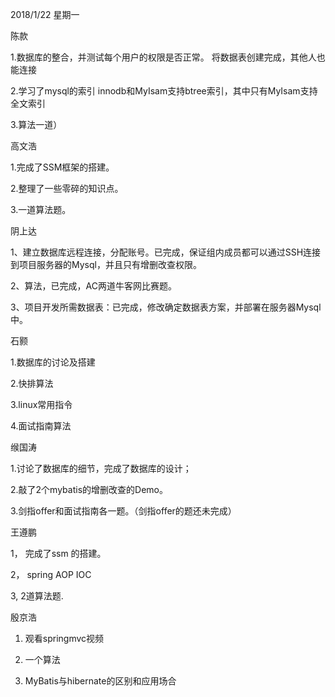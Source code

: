 2018/1/22        星期一


陈款

1.数据库的整合，并测试每个用户的权限是否正常。
	将数据表创建完成，其他人也能连接

2.学习了mysql的索引
	innodb和MyIsam支持btree索引，其中只有MyIsam支持全文索引

3.算法一道）


高文浩

1.完成了SSM框架的搭建。

2.整理了一些零碎的知识点。

3.一道算法题。	


阴上达

1、建立数据库远程连接，分配账号。已完成，保证组内成员都可以通过SSH连接到项目服务器的Mysql，并且只有增删改查权限。

2、算法，已完成，AC两道牛客网比赛题。

3、项目开发所需数据表：已完成，修改确定数据表方案，并部署在服务器Mysql中。




石颢

1.数据库的讨论及搭建   

2.快排算法   

3.linux常用指令 

4.面试指南算法 


缑国涛

1.讨论了数据库的细节，完成了数据库的设计；

2.敲了2个mybatis的增删改查的Demo。 

3.剑指offer和面试指南各一题。（剑指offer的题还未完成）

王遵鹏

1， 完成了ssm 的搭建。

2， spring AOP IOC    

3,  2道算法题.        

殷京浩

1. 观看springmvc视频

2. 一个算法 

3. MyBatis与hibernate的区别和应用场合 









